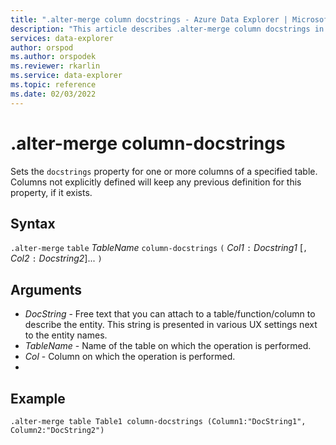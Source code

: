 ```yaml
---
title: ".alter-merge column docstrings - Azure Data Explorer | Microsoft Docs"
description: "This article describes .alter-merge column docstrings in Azure Data Explorer."
services: data-explorer
author: orspod
ms.author: orspodek
ms.reviewer: rkarlin
ms.service: data-explorer
ms.topic: reference
ms.date: 02/03/2022
---
```

# .alter-merge column-docstrings

Sets the `docstrings` property for one or more columns of a specified table. Columns not explicitly defined will keep any previous definition for this property, if it exists.

## Syntax

`.alter-merge` `table` *TableName* `column-docstrings` `(` *Col1* `:` *Docstring1* [`,` *Col2* `:` *Docstring2*]... `)`

## Arguments

- *DocString* - Free text that you can attach to a table/function/column to describe the entity. This string is presented in various UX settings next to the entity names.
- *TableName* - Name of the table on which the operation is performed.
- *Col* - Column on which the operation is performed.
- 
## Example 

```kusto
.alter-merge table Table1 column-docstrings (Column1:"DocString1", Column2:"DocString2")
```
